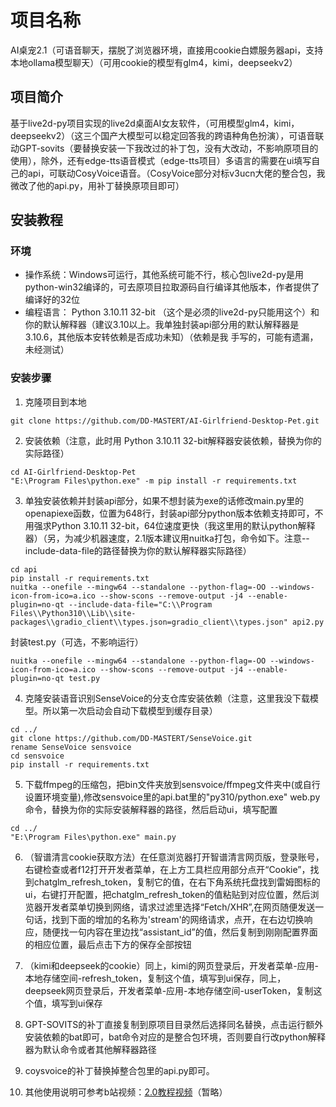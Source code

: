 # 项目名称
AI桌宠2.1（可语音聊天，摆脱了浏览器环境，直接用cookie白嫖服务器api，支持本地ollama模型聊天）（可用cookie的模型有glm4，kimi，deepseekv2）
## 项目简介
基于live2d-py项目实现的live2d桌面AI女友软件，（可用模型glm4，kimi，deepseekv2）（这三个国产大模型可以稳定回答我的跨语种角色扮演），可语音联动GPT-sovits（要替换安装一下我改过的补丁包，没有大改动，不影响原项目的使用），除外，还有edge-tts语音模式（edge-tts项目）多语言的需要在ui填写自己的api，可联动CosyVoice语音。（CosyVoice部分对标v3ucn大佬的整合包，我微改了他的api.py，用补丁替换原项目即可）



## 安装教程
### 环境
- 操作系统：Windows可运行，其他系统可能不行，核心包live2d-py是用python-win32编译的，可去原项目拉取源码自行编译其他版本，作者提供了编译好的32位
- 编程语言： Python 3.10.11 32-bit （这个是必须的live2d-py只能用这个）和 你的默认解释器（建议3.10以上。我单独封装api部分用的默认解释器是3.10.6，其他版本安转依赖是否成功未知）（依赖是我 手写的，可能有遗漏，未经测试）

### 安装步骤
1. 克隆项目到本地
```
git clone https://github.com/DD-MASTERT/AI-Girlfriend-Desktop-Pet.git
 ```
2. 安装依赖（注意，此时用 Python 3.10.11 32-bit解释器安装依赖，替换为你的实际路径）
 ```
cd AI-Girlfriend-Desktop-Pet
"E:\Program Files\python.exe" -m pip install -r requirements.txt
 ```
3. 单独安装依赖并封装api部分，如果不想封装为exe的话修改main.py里的openapiexe函数，位置为648行，封装api部分python版本依赖支持即可，不用强求Python 3.10.11 32-bit，64位速度更快（我这里用的默认python解释器）（另，为减少机器速度，2.1版本建议用nuitka打包，命令如下。注意--include-data-file的路径替换为你的默认解释器实际路径）
 ```
cd api
pip install -r requirements.txt
nuitka --onefile --mingw64 --standalone --python-flag=-OO --windows-icon-from-ico=a.ico --show-scons --remove-output -j4 --enable-plugin=no-qt --include-data-file="C:\\Program Files\\Python310\\Lib\\site-packages\\gradio_client\\types.json=gradio_client\\types.json" api2.py

 ```
封装test.py（可选，不影响运行）
 ```
nuitka --onefile --mingw64 --standalone --python-flag=-OO --windows-icon-from-ico=a.ico --show-scons --remove-output -j4 --enable-plugin=no-qt test.py
  ```
4. 克隆安装语音识别SenseVoice的分支仓库安装依赖（注意，这里我没下载模型。所以第一次启动会自动下载模型到缓存目录）
 ```
 cd ../
 git clone https://github.com/DD-MASTERT/SenseVoice.git
rename SenseVoice sensvoice
cd sensvoice
pip install -r requirements.txt
 
 ```

5. 下载ffmpeg的压缩包，把bin文件夹放到sensvoice/ffmpeg文件夹中(或自行设置环境变量),修改sensvoice里的api.bat里的"py310/python.exe" web.py命令，替换为你的实际安装解释器的路径，然后启动ui，填写配置
 ```
 cd ../
"E:\Program Files\python.exe" main.py
  ```

6. （智谱清言cookie获取方法）在任意浏览器打开智谱清言网页版，登录账号，右键检查或者f12打开开发者菜单，在上方工具栏应用部分点开“Cookie”，找到chatglm_refresh_token，复制它的值，在右下角系统托盘找到雷姆图标的ui，右键打开配置，把chatglm_refresh_token的值粘贴到对应位置，然后浏览器开发者菜单切换到网络，请求过滤里选择“Fetch/XHR”,在网页随便发送一句话，找到下面的增加的名称为'stream'的网络请求，点开，在右边切换响应，随便找一句内容在里边找“assistant_id”的值，然后复制到刚刚配置界面的相应位置，最后点击下方的保存全部按钮

7. （kimi和deepseek的cookie）同上，kimi的网页登录后，开发者菜单-应用-本地存储空间-refresh_token，复制这个值，填写到ui保存，同上，deepseek网页登录后，开发者菜单-应用-本地存储空间-userToken，复制这个值，填写到ui保存

8. GPT-SOVITS的补丁直接复制到原项目目录然后选择同名替换，点击运行额外安装依赖的bat即可，bat命令对应的是整合包环境，否则要自行改python解释器为默认命令或者其他解释器路径

9. coysvoice的补丁替换掉整合包里的api.py即可。

10. 其他使用说明可参考b站视频：[2.0教程视频](https://www.bilibili.com/video/BV1Wxe8eTEfz/?vd_source=8d2d389c5bdd776c8292cc488f7c0506 "2.0教程视频")（暂略）
